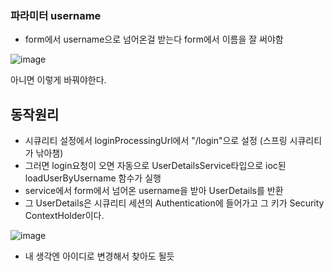 ### 파라미터 username

- form에서 username으로 넘어온걸 받는다 form에서 이름을 잘 써야함

![image](https://user-images.githubusercontent.com/108928206/196834002-0bdc7798-0daa-4ee8-98fb-85c5e5b75f8f.png)

아니면 이렇게 바꿔야한다.

## 동작원리

- 시큐리티 설정에서 loginProcessingUrl에서 "/login"으로 설정 (스프링 시큐리티가 낚아챔)
- 그러면 login요청이 오면 자동으로 UserDetailsService타입으로 ioc된 loadUserByUsername 함수가 실행
- service에서 form에서 넘어온 username을 받아 UserDetails를 반환
- 그 UserDetails은 시큐리티 세션의 Authentication에 들어가고 그 키가 Security ContextHolder이다.

![image](https://user-images.githubusercontent.com/108928206/196841027-56509b49-cd8d-4174-8a64-aaf275afa493.png)

- 내 생각엔 아이디로 변경해서 찾아도 될듯
